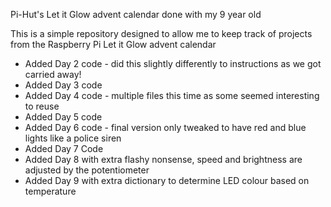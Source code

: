Pi-Hut's Let it Glow advent calendar done with my 9 year old

This is a simple repository designed to allow me to keep track of projects from the Raspberry Pi Let it Glow advent calendar

* Added Day 2 code - did this slightly differently to instructions as we got carried away!
* Added Day 3 code 
* Added Day 4 code - multiple files this time as some seemed interesting to reuse
* Added Day 5 code
* Added Day 6 code - final version only tweaked to have red and blue lights like a police siren
* Added Day 7 Code
* Added Day 8 with extra flashy nonsense, speed and brightness are adjusted by the potentiometer
* Added Day 9 with extra dictionary to determine LED colour based on temperature
